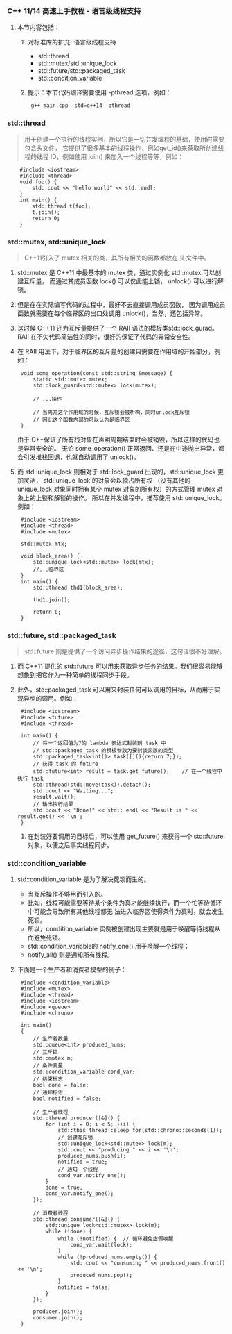 ﻿### C++ 11/14 高速上手教程 - 语言级线程支持
1. 本节内容包括：
    1. 对标准库的扩充: 语言级线程支持
        - std::thread
        - std::mutex/std::unique_lock
        - std::future/std::packaged_task
        - std::condition_variable

    2. 提示：本节代码编译需要使用 -pthread 选项，例如：

			g++ main.cpp -std=c++14 -pthread

### std::thread
> 用于创建一个执行的线程实例，所以它是一切并发编程的基础，使用时需要包含<thread>头文件，
> 它提供了很多基本的线程操作，例如get_id()来获取所创建线程的线程 ID，例如使用 join() 来加入一个线程等等，例如：

		#include <iostream>
		#include <thread>
		void foo() {
			std::cout << "hello world" << std::endl;
		}
		int main() {
			std::thread t(foo);
			t.join();
			return 0;
		}

### std::mutex, std::unique_lock
> C++11引入了 mutex 相关的类，其所有相关的函数都放在 <mutex> 头文件中。

1. std::mutex 是 C++11 中最基本的 mutex 类，通过实例化 std::mutex 可以创建互斥量，
	而通过其成员函数 lock() 可以仅此能上锁，
	unlock() 可以进行解锁。

2. 但是在在实际编写代码的过程中，最好不去直接调用成员函数，
	因为调用成员函数就需要在每个临界区的出口处调用 unlock()，当然，还包括异常。
	
3. 这时候 C++11 还为互斥量提供了一个 RAII 语法的模板类std::lock_gurad。
	RAII 在不失代码简洁性的同时，很好的保证了代码的异常安全性。

4. 在 RAII 用法下，对于临界区的互斥量的创建只需要在作用域的开始部分，例如：

		void some_operation(const std::string &message) {
			static std::mutex mutex;
			std::lock_guard<std::mutex> lock(mutex);

			// ...操作

			// 当离开这个作用域的时候，互斥锁会被析构，同时unlock互斥锁
			// 因此这个函数内部的可以认为是临界区
		}

	由于 C++保证了所有栈对象在声明周期结束时会被销毁，所以这样的代码也是异常安全的。
	无论 some_operation() 正常返回、还是在中途抛出异常，都会引发堆栈回退，也就自动调用了 unlock()。

5. 而 std::unique_lock 则相对于 std::lock_guard 出现的，std::unique_lock 更加灵活，
	std::unique_lock 的对象会以独占所有权
	（没有其他的 unique_lock 对象同时拥有某个 mutex 对象的所有权）的方式管理 mutex 对象上的上锁和解锁的操作。
	所以在并发编程中，推荐使用 std::unique_lock。例如：

		#include <iostream>
		#include <thread>
		#include <mutex>

		std::mutex mtx;

		void block_area() {
			std::unique_lock<std::mutex> lock(mtx);
			//...临界区
		}
		int main() {
			std::thread thd1(block_area);

			thd1.join();

			return 0;
		}

### std::future, std::packaged_task
> std::future 则是提供了一个访问异步操作结果的途径，这句话很不好理解。

1. 而 C++11 提供的 std::future 可以用来获取异步任务的结果。我们很容易能够想象到把它作为一种简单的线程同步手段。

2. 此外，std::packaged_task 可以用来封装任何可以调用的目标，从而用于实现异步的调用。例如：

		#include <iostream>
		#include <future>
		#include <thread>

		int main() {
			// 将一个返回值为7的 lambda 表达式封装到 task 中
			// std::packaged_task 的模板参数为要封装函数的类型
			std::packaged_task<int()> task([](){return 7;});
			// 获得 task 的 future
			std::future<int> result = task.get_future();    // 在一个线程中执行 task
			std::thread(std::move(task)).detach();    
			std::cout << "Waiting...";
			result.wait();
			// 输出执行结果
			std::cout << "Done!" << std:: endl << "Result is " << result.get() << '\n';
		}

	1. 在封装好要调用的目标后，可以使用 get_future() 来获得一个 std::future 对象，以便之后事实线程同步。

### std::condition_variable
1. std::condition_variable 是为了解决死锁而生的。
	- 当互斥操作不够用而引入的。
	- 比如，线程可能需要等待某个条件为真才能继续执行，而一个忙等待循环中可能会导致所有其他线程都无
		法进入临界区使得条件为真时，就会发生死锁。
	- 所以，condition_variable 实例被创建出现主要就是用于唤醒等待线程从而避免死锁。
	- std::condition_variable的 notify_one() 用于唤醒一个线程；
	- notify_all() 则是通知所有线程。
	
2. 下面是一个生产者和消费者模型的例子：

		#include <condition_variable>
		#include <mutex>
		#include <thread>
		#include <iostream>
		#include <queue>
		#include <chrono>

		int main()
		{
			// 生产者数量
			std::queue<int> produced_nums;
			// 互斥锁
			std::mutex m;
			// 条件变量
			std::condition_variable cond_var;
			// 结束标志
			bool done = false;
			// 通知标志
			bool notified = false;

			// 生产者线程
			std::thread producer([&]() {
				for (int i = 0; i < 5; ++i) {
					std::this_thread::sleep_for(std::chrono::seconds(1));
					// 创建互斥锁
					std::unique_lock<std::mutex> lock(m);
					std::cout << "producing " << i << '\n';
					produced_nums.push(i);
					notified = true;
					// 通知一个线程
					cond_var.notify_one();
				}   
				done = true;
				cond_var.notify_one();
			}); 

			// 消费者线程
			std::thread consumer([&]() {
				std::unique_lock<std::mutex> lock(m);
				while (!done) {
					while (!notified) {  // 循环避免虚假唤醒
						cond_var.wait(lock);
					}   
					while (!produced_nums.empty()) {
						std::cout << "consuming " << produced_nums.front() << '\n';
						produced_nums.pop();
					}   
					notified = false;
				}   
			}); 

			producer.join();
			consumer.join();
		}